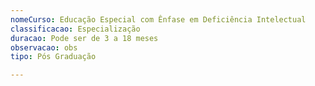 ```yaml
---
nomeCurso: Educação Especial com Ênfase em Deficiência Intelectual
classificacao: Especialização
duracao: Pode ser de 3 a 18 meses
observacao: obs
tipo: Pós Graduação

---
```


